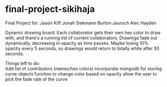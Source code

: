 # final-project-sikihaja
Final Project for:
Jason Kiff
Jonah Siekmann
Burton Jaursch
Alec Hayden


Dynamic drawing board. Each collaborator gets their own hex color to draw with, and there's a running list of current collaborators.
Drawings fade out dynamically, decreasing in opacity as time passes. Maybe losing 10% opacity every 5 seconds, so drawings would return to totally white after 50 seconds.


Things left to do:<br />
Add list of contributors (names/hex colors)
incorporate mongodb for storing curve objects
function to change color based on opacity
allow the user to pick the fade rate of the curve
